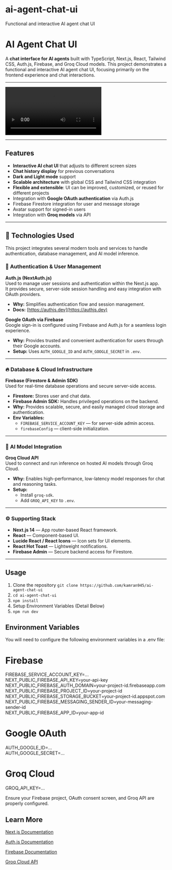 # ai-agent-chat-ui

Functional and interactive AI agent chat UI

# AI Agent Chat UI

A **chat interface for AI agents** built with TypeScript, Next.js, React, Tailwind CSS, Auth.js, Firebase, and Groq Cloud models. This project demonstrates a functional and interactive AI agent chat UI, focusing primarily on the frontend experience and chat interactions.

---

<video controls src="https://github.com/user-attachments/assets/5062f40b-2a7e-434a-bcd1-c5446234f651" style="max-width:600px;"></video>

---

## Features

- **Interactive AI chat UI** that adjusts to different screen sizes
- **Chat history display** for previous conversations
- **Dark and Light mode** support
- **Scalable architecture** with global CSS and Tailwind CSS integration
- **Flexible and extensible**: UI can be improved, customized, or reused for different projects
- Integration with **Google OAuth authentication** via Auth.js
- Firebase Firestore integration for user and message storage
- Avatar support for signed-in users
- Integration with **Groq models** via API

---

## 🧠 Technologies Used

This project integrates several modern tools and services to handle authentication, database management, and AI model inference.

### 🔐 **Authentication & User Management**

**Auth.js (NextAuth.js)**  
Used to manage user sessions and authentication within the Next.js app.  
It provides secure, server-side session handling and easy integration with OAuth providers.

- **Why:** Simplifies authentication flow and session management.
- **Docs:** [https://authjs.dev](https://authjs.dev)

**Google OAuth via Firebase**  
Google sign-in is configured using Firebase and Auth.js for a seamless login experience.

- **Why:** Provides trusted and convenient authentication for users through their Google accounts.
- **Setup:** Uses `AUTH_GOOGLE_ID` and `AUTH_GOOGLE_SECRET` in `.env`.

---

### 🔥 **Database & Cloud Infrastructure**

**Firebase (Firestore & Admin SDK)**  
Used for real-time database operations and secure server-side access.

- **Firestore:** Stores user and chat data.
- **Firebase Admin SDK:** Handles privileged operations on the backend.
- **Why:** Provides scalable, secure, and easily managed cloud storage and authentication.
- **Env Variables:**
  - `FIREBASE_SERVICE_ACCOUNT_KEY` — for server-side admin access.
  - `firebaseConfig` — client-side initialization.

---

### 🤖 **AI Model Integration**

**Groq Cloud API**  
Used to connect and run inference on hosted AI models through Groq Cloud.

- **Why:** Enables high-performance, low-latency model responses for chat and reasoning tasks.
- **Setup:**
  - Install `groq-sdk`.
  - Add `GROQ_API_KEY` to `.env`.

---

### ⚙️ **Supporting Stack**

- **Next.js 14** — App router-based React framework.
- **React** — Component-based UI.
- **Lucide React / React Icons** — Icon sets for UI elements.
- **React Hot Toast** — Lightweight notifications.
- **Firebase Admin** — Secure backend access for Firestore.

---

## Usage

1. Clone the repository `git clone https://github.com/kamran945/ai-agent-chat-ui`
2. `cd ai-agent-chat-ui`
3. `npm install`
4. Setup Environment Variables (Detail Below)
5. `npm run dev`

## Environment Variables

You will need to configure the following environment variables in a .env file:

# Firebase

FIREBASE_SERVICE_ACCOUNT_KEY=...  
NEXT_PUBLIC_FIREBASE_API_KEY=your-api-key  
NEXT_PUBLIC_FIREBASE_AUTH_DOMAIN=your-project-id.firebaseapp.com  
NEXT_PUBLIC_FIREBASE_PROJECT_ID=your-project-id  
NEXT_PUBLIC_FIREBASE_STORAGE_BUCKET=your-project-id.appspot.com  
NEXT_PUBLIC_FIREBASE_MESSAGING_SENDER_ID=your-messaging-sender-id  
NEXT_PUBLIC_FIREBASE_APP_ID=your-app-id

# Google OAuth

AUTH_GOOGLE_ID=...  
AUTH_GOOGLE_SECRET=...

# Groq Cloud

GROQ_API_KEY=...

Ensure your Firebase project, OAuth consent screen, and Groq API are properly configured.

## Learn More

[Next.js Documentation](https://nextjs.org/docs)

[Auth.js Documentation](https://authjs.dev/getting-started/installation)

[Firebase Documentation](https://firebase.google.com/docs)

[Groq Cloud API](https://console.groq.com/docs/overview)
